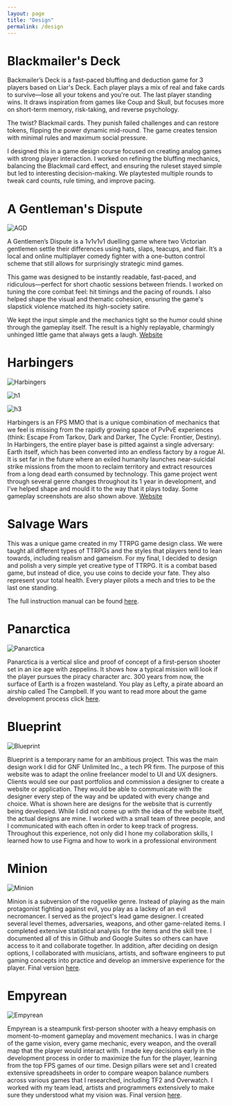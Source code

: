 ```yaml
---
layout: page
title: "Design"
permalink: /design
---
```


# Blackmailer's Deck

Backmailer’s Deck is a fast-paced bluffing and deduction game for 3 players based on Liar's Deck. Each player plays a mix of real and fake cards to survive—lose all your tokens and you're out. The last player standing wins. It draws inspiration from games like Coup and Skull, but focuses more on short-term memory, risk-taking, and reverse psychology.

The twist? Blackmail cards. They punish failed challenges and can restore tokens, flipping the power dynamic mid-round. The game creates tension with minimal rules and maximum social pressure.

I designed this in a game design course focused on creating analog games with strong player interaction. I worked on refining the bluffing mechanics, balancing the Blackmail card effect, and ensuring the ruleset stayed simple but led to interesting decision-making. We playtested multiple rounds to tweak card counts, rule timing, and improve pacing.


# A Gentleman's Dispute

![AGD](/assets/agd.webp)

A Gentlemen’s Dispute is a 1v1v1v1 duelling game where two Victorian gentlemen settle their differences using hats, slaps, teacups, and flair. It’s a local and online multiplayer comedy fighter with a one-button control scheme that still allows for surprisingly strategic mind games.

This game was designed to be instantly readable, fast-paced, and ridiculous—perfect for short chaotic sessions between friends. I worked on tuning the core combat feel: hit timings and the pacing of rounds. I also helped shape the visual and thematic cohesion, ensuring the game's slapstick violence matched its high-society satire.

We kept the input simple and the mechanics tight so the humor could shine through the gameplay itself. The result is a highly replayable, charmingly unhinged little game that always gets a laugh. [Website](https://www.blastfurnacegames.com/)


# Harbingers

![Harbingers](/assets/harbingers.webp)

![h1](/assets/download.webp)

![h3](/assets/download-_2_.webp)

Harbingers is an FPS MMO that is a unique combination of mechanics that we feel is missing from the rapidly growing space of PvPvE experiences (think: Escape From Tarkov, Dark and Darker, The Cycle: Frontier, Destiny). In Harbingers, the entire player base is pitted against a single adversary: Earth itself, which has been converted into an endless factory by a rogue AI. It is set far in the future where an exiled humanity launches near-suicidal strike missions from the moon to reclaim territory and extract resources from a long dead earth consumed by technology. This game project went through several genre changes throughout its 1 year in development, and I’ve helped shape and mould it to the way that it plays today. Some gameplay screenshots are also shown above. [Website](https://www.blastfurnacegames.com/)


# Salvage Wars

This was a unique game created in my TTRPG game design class. We were taught all different types of TTRPGs and the styles that players tend to lean towards, including realism and gameism. For my final, I decided to design and polish a very simple yet creative type of TTRPG. It is a combat based game, but instead of dice, you use coins to decide your fate. They also represent your total health. Every player pilots a mech and tries to be the last one standing.

The full instruction manual can be found [here]({{blasterus.github.io}}/assets/SalvageWars.pdf).



# Panarctica

![Panarctica](/assets/Thumbnail.png)

Panarctica is a vertical slice and proof of concept of a first-person shooter set in an ice age with zeppelins. It shows how a typical mission will look if the player pursues the piracy character arc. 300 years from now, the surface of Earth is a frozen wasteland. You play as Lefty, a pirate aboard an airship called The Campbell. If you want to read more about the game development process click [here](https://komarmatthewl.medium.com/panarctica-cb283d79188b).

# Blueprint 

![Blueprint](/assets/blueprint.webp)

Blueprint is a temporary name for an ambitious project. This was the main design work I did for GNF Unlimited Inc., a tech PR firm. The purpose of this website was to adapt the online freelancer model to UI and UX designers. Clients would see our past portfolios and commission a designer to create a website or application. They would be able to communicate with the designer every step of the way and be updated with every change and choice. What is shown here are designs for the website that is currently being developed. While I did not come up with the idea of the website itself, the actual designs are mine. I worked with a small team of three people, and I communicated with each often in order to keep track of progress. Throughout this experience, not only did I hone my collaboration skills, I learned how to use Figma and how to work in a professional environment

# Minion

![Minion](/assets/minion.webp)

Minion is a subversion of the roguelike genre. Instead of playing as the main protagonist fighting against evil, you play as a lackey of an evil necromancer. I served as the project's lead game designer. I created several level themes, adversaries, weapons, and other game-related items. I completed extensive statistical analysis for the items and the skill tree. I documented all of this in Github and Google Suites so others can have access to it and collaborate together. In addition, after deciding on design options, I collaborated with musicians, artists, and software engineers to put gaming concepts into practice and develop an immersive experience for the player. Final version [here](https://github.com/Woodmanan/Minion).


# Empyrean 

![Empyrean](/assets/empyrean.webp)

Empyrean is a steampunk first-person shooter with a heavy emphasis on moment-to-moment gameplay and movement mechanics. I was in charge of the game vision, every game mechanic, every weapon, and the overall map that the player would interact with. I made key decisions early in the development process in order to maximize the fun for the player, learning from the top FPS games of our time. Design pillars were set and I created extensive spreadsheets in order to compare weapon balance numbers across various games that I researched, including TF2 and Overwatch. I worked with my team lead, artists and programmers extensively to make sure they understood what my vision was. Final version [here](https://github.com/amyxlase/Project-Sapphire).



